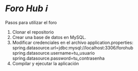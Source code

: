 # <em> Foro Hub ℹ️ </em>

Pasos para utilizar el foro
1. Clonar el repositorio
2. Crear una base de datos en MySQL.
3. Modificar credenciales en el archivo application.properties:
spring.datasource.url=jdbc:mysql://localhost:3306/forohub
spring.datasource.username=tu_usuario
spring.datasource.password=tu_contrasenha
3. Compilar y ejecutar la aplicación
